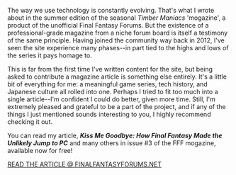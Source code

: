 <!--t I wrote a feature article for a magazine! t-->
<!--tag features,web tag-->
<!--image /content/images/how-final-fantasy-left-consoles-for-pc/649985B15D-1024x341.png image-->
  
  
The way we use technology is constantly evolving. That's what I wrote about in the summer edition of the seasonal _Timber Maniacs_ 'mogazine', a product of the unofficial Final Fantasy Forums. But the existence of a professional-grade magazine from a niche forum board is itself a testimony of the same principle. Having joined the community way back in 2012, I've seen the site experience many phases--in part tied to the highs and lows of the series it pays homage to.  
  
This is far from the first time I've written content for the site, but being asked to contribute a magazine article is something else entirely. It's a little bit of everything for me: a meaningful game series, tech history, and Japanese culture all rolled into one. Perhaps I tried to fit too much into a single article--I'm confident I could do better, given more time. Still, I'm extremely pleased and grateful to be a part of the project, and if any of the things I just mentioned sounds interesting to you, I highly recommend checking it out.  
  
You can read my article, **_Kiss Me Goodbye: How Final Fantasy Made the Unlikely Jump to PC_** and many others in issue #3 of the FFF mogazine, available now for free!  
  
[READ THE ARTICLE @ FINALFANTASYFORUMS.NET](https://www.finalfantasyforums.net/threads/fff-mogazine-timber-maniacs-issue-3-summer-2019-now-available.64998/ "superclick")
